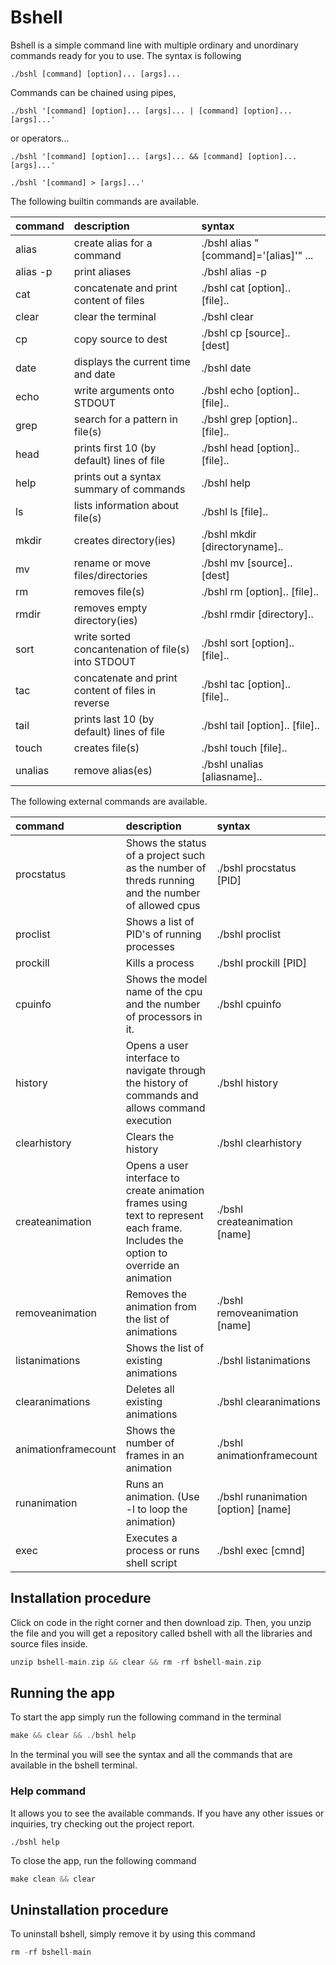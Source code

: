 # Bshell

Bshell is a simple command line with multiple ordinary and unordinary commands
ready for you to use. The syntax is following

    ./bshl [command] [option]... [args]...

Commands can be chained using pipes,

    ./bshl '[command] [option]... [args]... | [command] [option]... [args]...'

or operators...

    ./bshl '[command] [option]... [args]... && [command] [option]... [args]...'

    ./bshl '[command] > [args]...'

The following builtin commands are available.

|  command           |  description                                        |  syntax
|:-------------------|:-----------------------------------------------------|:-----------------------
|   alias               |   create alias for a  command                        |       ./bshl alias "[command]='[alias]'" ...
 |   alias -p                     | print aliases                                         |   ./bshl alias -p
| cat                  |   concatenate and print content of files              |     ./bshl cat [option].. [file]..
|   clear                |   clear the terminal                                  |     ./bshl clear
|   cp                   |   copy source to dest                                 |     ./bshl cp [source].. [dest]
|   date                 |   displays the current time and date                  |     ./bshl date
 |  echo                 |   write arguments onto STDOUT                         |     ./bshl echo [option].. [file]..
  | grep                 |   search for a pattern in file(s)                      |    ./bshl grep [option].. [file]..
   |head                 |   prints first 10 (by default) lines of file            |   ./bshl head [option].. [file]..
|   help                 |   prints out a syntax summary of commands              |   ./bshl help
|   ls                   |   lists information about file(s)                       |   ./bshl ls [file]..
|   mkdir                |   creates directory(ies)                                |   ./bshl mkdir [directoryname]..
|   mv                   |   rename or move files/directories                      |   ./bshl mv [source].. [dest]
|   rm                   |   removes file(s)                                       |   ./bshl rm [option].. [file]..
|   rmdir                |   removes empty directory(ies)                          |   ./bshl rmdir [directory]..
|   sort                  |  write sorted concantenation of file(s) into STDOUT     |  ./bshl sort [option].. [file]..
|   tac                   |  concatenate and print content of files in reverse      |  ./bshl tac [option].. [file]..
|   tail                  |  prints last 10 (by default) lines of file              |  ./bshl tail [option].. [file]..
|   touch                 |  creates file(s)                                        |  ./bshl touch [file]..
|   unalias               |  remove alias(es)                                       |  ./bshl unalias [aliasname]..
   
The following external commands are available.

|  command           |  description                                        |  syntax
|:-------------------|:-----------------------------------------------------|:-----------------------
 |  procstatus            |  Shows the status of a project such as the number of threds running and the number of allowed cpus       | ./bshl procstatus [PID]
|   proclist              |  Shows a list of PID's of running processes             |  ./bshl proclist
|   prockill              |  Kills a process                                        |  ./bshl prockill [PID]
|   cpuinfo               |  Shows the model name of the cpu and the number of  processors in it.    |  ./bshl cpuinfo
|   history               |  Opens a user interface to navigate through the    history of commands and allows command execution      |  ./bshl history
|   clearhistory          |  Clears the history                                     |  ./bshl clearhistory
 |  createanimation        | Opens a user interface to create animation frames using text to represent each frame. Includes the option to override an animation     |  ./bshl createanimation [name]
|   removeanimation      |   Removes the animation from the list of animations      |  ./bshl removeanimation [name]
|   listanimations       |   Shows the list of existing animations                  |  ./bshl listanimations
|   clearanimations      |   Deletes all existing animations                        |  ./bshl clearanimations
|   animationframecount   |  Shows the number of frames in an animation             |  ./bshl animationframecount
|   runanimation          |  Runs an animation. (Use -l to loop the animation)      |  ./bshl runanimation [option] [name]
|   exec                  | Executes a process or runs shell script                |  ./bshl exec [cmnd]

## Installation procedure

Click on code in the right corner and then download zip. Then, you unzip the file and you will get a repository called bshell with all the libraries and source files inside.

```c
unzip bshell-main.zip && clear && rm -rf bshell-main.zip
```

## Running the app

To start the app simply run the following command in the terminal

```c
make && clear && ./bshl help
```

In the terminal you will see the syntax and all the commands that are available in the bshell terminal. 

### Help command

It allows you to see the available commands. If you have any other issues or inquiries, try checking out the project report.

```
./bshl help
````

To close the app, run the following command

```c
make clean && clear
```

## Uninstallation procedure

To uninstall bshell, simply remove it by using this command

```c
rm -rf bshell-main
```


